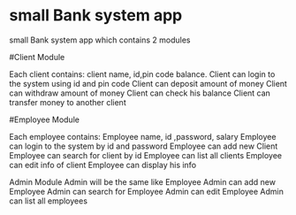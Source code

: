 # small Bank system app

small Bank system app which contains 2 modules

#Client Module

Each client contains: client name, id,pin code balance.
Client can login to the system using id and pin code
Client can deposit amount of money 
Client can withdraw amount of money
Client can check his balance
Client can transfer money to another client


#Employee Module

Each employee contains: Employee name, id ,password, salary
Employee can login to the system by id and password
Employee can add new Client
Employee can search for client by id
Employee can list all clients
Employee can edit info of client
Employee can display his info


Admin Module
Admin will be the same like Employee
Admin can add new Employee
Admin can search for Employee
Admin can edit Employee
Admin can list all employees
